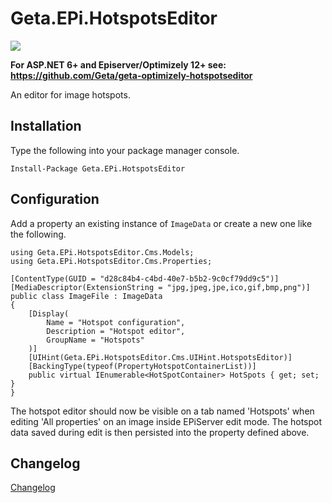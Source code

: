 # Geta.EPi.HotspotsEditor

![](http://tc.geta.no/app/rest/builds/buildType:(id:GetaPackages_EPiHotspotsEditor_00ci),branch:master/statusIcon)

**For ASP.NET 6+ and Episerver/Optimizely 12+ see: https://github.com/Geta/geta-optimizely-hotspotseditor**

An editor for image hotspots.

## Installation
Type the following into your package manager console.
```
Install-Package Geta.EPi.HotspotsEditor
```

## Configuration
Add a property an existing instance of `ImageData` or create a new one like the following.

```
using Geta.EPi.HotspotsEditor.Cms.Models;
using Geta.EPi.HotspotsEditor.Cms.Properties;

[ContentType(GUID = "d28c84b4-c4bd-40e7-b5b2-9c0cf79dd9c5")]
[MediaDescriptor(ExtensionString = "jpg,jpeg,jpe,ico,gif,bmp,png")]
public class ImageFile : ImageData
{
    [Display(
        Name = "Hotspot configuration",
        Description = "Hotspot editor",
        GroupName = "Hotspots"
    )]
    [UIHint(Geta.EPi.HotspotsEditor.Cms.UIHint.HotspotsEditor)]
    [BackingType(typeof(PropertyHotspotContainerList))]
    public virtual IEnumerable<HotSpotContainer> HotSpots { get; set; }
}
```
The hotspot editor should now be visible on a tab named 'Hotspots' when editing 'All properties' on an image inside EPiServer edit mode.
The hotspot data saved during edit is then persisted into the property defined above.

## Changelog
[Changelog](CHANGELOG.md)
